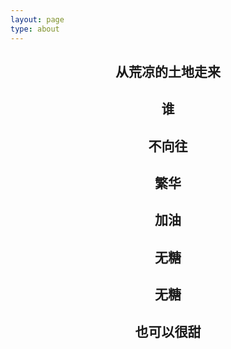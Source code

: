```yaml
---
layout: page
type: about
---
```



## <center>从荒凉的土地走来</center>
## <center>谁</center>
## <center>不向往</center>
## <center>繁华</center>
## <center>加油</center>
## <center>无糖</center>
## <center>无糖</center>
## <center>也可以很甜</center>

